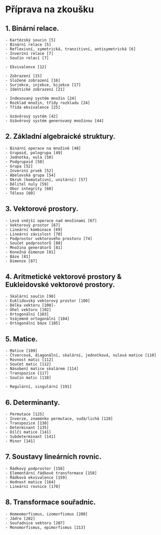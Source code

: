 # Příprava na zkoušku

## 1. Binární relace.
	- Kartézský soucin [5]
	- Binární relace [5]
	- Reflexivní, symetrická, tranzitivní, antisymetrická [6]
	- Inverzní relace [7]
	- Součin relací [7]

	- Ekvivalence [12]

	- Zobrazení [15]
	- Složené zobrazení [16]
	- Surjekce, injekce, bijekce [17]
	- Identické zobrazení [21]

	- Indexovaný systém množin [24]
	- Rozklad množin, třídy rozkladu [24]
	- Třída ekvivalence [25]

	- Uzávěrový systém [42]
	- Uzávěrový systém generovaný množinou [44]

## 2. Základní algebraické struktury.
	- Binární operace na množině [48]
	- Grupoid, pologrupa [49]
	- Jednotka, nula [50]
	- Podgrupoid [50]
	- Grupa [52]
	- Inverzní prvek [52]
	- Abelovská grupa [54]
	- Okruh (komutativní, unitární) [57]
	- Dělitel nuly [59]
	- Obor integrity [60]
	- Těleso [60]

## 3. Vektorové prostory.
	- Levá vnější operace nad množinami [67]
	- Vektorový prostor [67]
	- Lineární kombinace [69]
	- Lineární závislost [70]
	- Podprostor vektorového prostoru [74]
	- Součet podprostorů [80]
	- Množina generátorů [81]
	- Konežná dimenze [81]
	- Báze [81]
	- Dimenze [87]

## 4. Aritmetické vektorové prostory & Eukleidovské vektorové prostory.
	- Skalární součin [98]
	- Euklidovský vektorový prostor [100]
	- Délka vektoru [100]-
	- Úhel vektoru [102]
	- Ortogonální [103]
	- Vzájemně ortogonální [104]
	- Ortogonální báze [105]

## 5. Matice.
	- Matice [109]
	- Čtvercová, diagonální, skalární, jednotková, nulová matice [110]
	- Rovnost matic [112]
	- Součet matic [112]
	- Násobení matice skalárem [114]
	- Transpozice [117]
	- Součin matic [118]

	- Regulární, singulární [191]


## 6. Determinanty.
	- Permutace [125]
	- Inverze, znaménko permutace, sudá/lichá [128]
	- Transpozice [130]
	- Determinant [135]
	- Dílčí matice [141]
	- Subdeterminant [141]
	- Minor [141]

## 7. Soustavy lineárních rovnic.
	- Řádkový podprostor [158]
	- Elementární řádkové transformace [158]
	- Řádková ekvivalence [159]
	- Hodnost matice [164]
	- Lineární rovnice [170]

## 8. Transformace souřadnic.
	- Homeomorfismus, izomorfismus [200]
	- Jádro [202]
	- Souřadnice vektoru [207]
	- Monomorfismus, epimorfismus [213]

